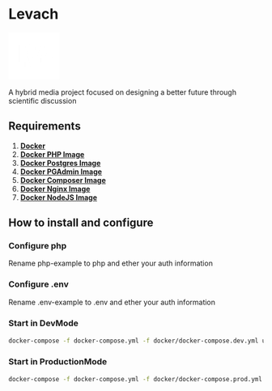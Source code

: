 # Levach

![](https://github.com/marxunion/levach/blob/main/frontend/src/assets/img/logo/logo.png?raw=true)

A hybrid media project focused on designing a better future through scientific discussion 

## Requirements

1. [**Docker**](https://www.docker.com/)
2. [**Docker PHP Image**](https://hub.docker.com/_/php)
3. [**Docker Postgres Image**](https://hub.docker.com/_/postgres)
4. [**Docker PGAdmin Image**](https://hub.docker.com/r/elestio/pgadmin)
5. [**Docker Composer Image**](https://hub.docker.com/_/composer)
6. [**Docker Nginx Image**](https://hub.docker.com/_/nginx)
7. [**Docker NodeJS Image**](https://hub.docker.com/_/node)

## How to install and configure

### Configure php
Rename php-example to php and ether your auth information

### Configure .env
Rename .env-example to .env and ether your auth information

### Start in DevMode
```bash
docker-compose -f docker-compose.yml -f docker/docker-compose.dev.yml up -d
```

### Start in ProductionMode
```bash
docker-compose -f docker-compose.yml -f docker/docker-compose.prod.yml up -d
```
